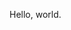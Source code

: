 Hello, world.


<!-- https://jwt.io/ -->
<!-- https://ja.wikipedia.org/wiki/JSON_Web_Token -->
<!-- eyJhbGciOiJIUzI1NiIsInR5cCI6IkpXVCJ9.eyJpc3MiOiJZb3NoaXlhIFdhdGFuYWJlIiwic3ViIjoiUHJvZmlsZSBKV1QiLCJhdWQiOiJQZW9wbGUgd2hvIGFyZSBldmVuIGEgbGl0dGxlIGludGVyZXN0ZWQiLCJuYmYiOjU5OTM1MzIwMCwiaWF0IjoxMzAxNjE2MDAwLCJuaWNrbmFtZSI6InJ1c3R5d29tYW4iLCJsb2NhdGlvbiI6IkphcGFuIn0.6RXcayom8ptZ_ypSwl9J7ijIvAFLz5uTLtPnTDXYhUk -->
